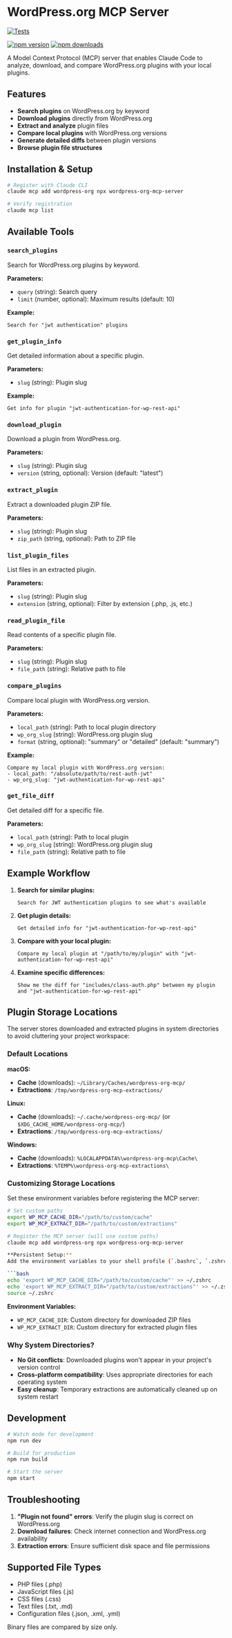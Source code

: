 # WordPress.org MCP Server

[![Tests](https://github.com/juanma-wp/wordpress-org-mcp/actions/workflows/test.yml/badge.svg)](https://github.com/juanma-wp/wordpress-org-mcp/actions/workflows/test.yml)

[![npm version](https://badge.fury.io/js/wordpress-org-mcp-server.svg)](https://badge.fury.io/js/wordpress-org-mcp-server) [![npm downloads](https://img.shields.io/npm/dm/wordpress-org-mcp-server.svg)](https://www.npmjs.com/package/wordpress-org-mcp-server)

A Model Context Protocol (MCP) server that enables Claude Code to analyze, download, and compare WordPress.org plugins with your local plugins.

## Features

- **Search plugins** on WordPress.org by keyword
- **Download plugins** directly from WordPress.org
- **Extract and analyze** plugin files
- **Compare local plugins** with WordPress.org versions
- **Generate detailed diffs** between plugin versions
- **Browse plugin file structures**

## Installation & Setup

```bash
# Register with Claude CLI
claude mcp add wordpress-org npx wordpress-org-mcp-server

# Verify registration
claude mcp list
```

## Available Tools

### `search_plugins`
Search for WordPress.org plugins by keyword.

**Parameters:**
- `query` (string): Search query
- `limit` (number, optional): Maximum results (default: 10)

**Example:**
```
Search for "jwt authentication" plugins
```

### `get_plugin_info`
Get detailed information about a specific plugin.

**Parameters:**
- `slug` (string): Plugin slug

**Example:**
```
Get info for plugin "jwt-authentication-for-wp-rest-api"
```

### `download_plugin`
Download a plugin from WordPress.org.

**Parameters:**
- `slug` (string): Plugin slug
- `version` (string, optional): Version (default: "latest")

### `extract_plugin`
Extract a downloaded plugin ZIP file.

**Parameters:**
- `slug` (string): Plugin slug
- `zip_path` (string, optional): Path to ZIP file

### `list_plugin_files`
List files in an extracted plugin.

**Parameters:**
- `slug` (string): Plugin slug
- `extension` (string, optional): Filter by extension (.php, .js, etc.)

### `read_plugin_file`
Read contents of a specific plugin file.

**Parameters:**
- `slug` (string): Plugin slug
- `file_path` (string): Relative path to file

### `compare_plugins`
Compare local plugin with WordPress.org version.

**Parameters:**
- `local_path` (string): Path to local plugin directory
- `wp_org_slug` (string): WordPress.org plugin slug
- `format` (string, optional): "summary" or "detailed" (default: "summary")

**Example:**
```
Compare my local plugin with WordPress.org version:
- local_path: "/absolute/path/to/rest-auth-jwt"
- wp_org_slug: "jwt-authentication-for-wp-rest-api"
```

### `get_file_diff`
Get detailed diff for a specific file.

**Parameters:**
- `local_path` (string): Path to local plugin
- `wp_org_slug` (string): WordPress.org plugin slug
- `file_path` (string): Relative path to file

## Example Workflow

1. **Search for similar plugins:**
   ```
   Search for JWT authentication plugins to see what's available
   ```

2. **Get plugin details:**
   ```
   Get detailed info for "jwt-authentication-for-wp-rest-api"
   ```

3. **Compare with your local plugin:**
   ```
   Compare my local plugin at "/path/to/my/plugin" with "jwt-authentication-for-wp-rest-api"
   ```

4. **Examine specific differences:**
   ```
   Show me the diff for "includes/class-auth.php" between my plugin and "jwt-authentication-for-wp-rest-api"
   ```

## Plugin Storage Locations

The server stores downloaded and extracted plugins in system directories to avoid cluttering your project workspace:

### Default Locations

**macOS:**
- **Cache** (downloads): `~/Library/Caches/wordpress-org-mcp/`
- **Extractions**: `/tmp/wordpress-org-mcp-extractions/`

**Linux:**
- **Cache** (downloads): `~/.cache/wordpress-org-mcp/` (or `$XDG_CACHE_HOME/wordpress-org-mcp/`)
- **Extractions**: `/tmp/wordpress-org-mcp-extractions/`

**Windows:**
- **Cache** (downloads): `%LOCALAPPDATA%\wordpress-org-mcp\Cache\`
- **Extractions**: `%TEMP%\wordpress-org-mcp-extractions\`

### Customizing Storage Locations

Set these environment variables before registering the MCP server:

```bash
# Set custom paths
export WP_MCP_CACHE_DIR="/path/to/custom/cache"
export WP_MCP_EXTRACT_DIR="/path/to/custom/extractions"

# Register the MCP server (will use custom paths)
claude mcp add wordpress-org npx wordpress-org-mcp-server

**Persistent Setup:**
Add the environment variables to your shell profile (`.bashrc`, `.zshrc`, `.bash_profile`, etc.):

```bash
echo 'export WP_MCP_CACHE_DIR="/path/to/custom/cache"' >> ~/.zshrc
echo 'export WP_MCP_EXTRACT_DIR="/path/to/custom/extractions"' >> ~/.zshrc
source ~/.zshrc
```

**Environment Variables:**
- `WP_MCP_CACHE_DIR`: Custom directory for downloaded ZIP files
- `WP_MCP_EXTRACT_DIR`: Custom directory for extracted plugin files

### Why System Directories?

- **No Git conflicts**: Downloaded plugins won't appear in your project's version control
- **Cross-platform compatibility**: Uses appropriate directories for each operating system
- **Easy cleanup**: Temporary extractions are automatically cleaned up on system restart

## Development

```bash
# Watch mode for development
npm run dev

# Build for production
npm run build

# Start the server
npm start
```

## Troubleshooting

1. **"Plugin not found" errors**: Verify the plugin slug is correct on WordPress.org
2. **Download failures**: Check internet connection and WordPress.org availability
3. **Extraction errors**: Ensure sufficient disk space and file permissions

## Supported File Types

- PHP files (.php)
- JavaScript files (.js)
- CSS files (.css)
- Text files (.txt, .md)
- Configuration files (.json, .xml, .yml)

Binary files are compared by size only.